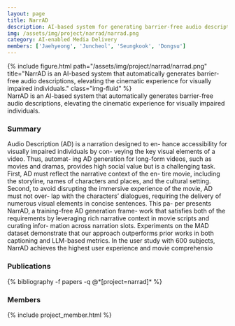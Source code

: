 ```yaml
---
layout: page
title: NarrAD
description: AI-based system for generating barrier-free audio descriptions
img: /assets/img/project/narrad/narrad.png
category: AI-enabled Media Delivery
members: ['Jaehyeong', 'Juncheol', 'Seungkook', 'Dongsu']
---
```


<div class="row justify-content-sm-center">
    <div class="col-12 mt-3">
        {% include figure.html path="/assets/img/project/narrad/narrad.png" title="NarrAD is an AI-based system that automatically generates barrier-free audio descriptions, elevating the cinematic experience for visually impaired individuals." class="img-fluid" %}
        <div class="caption">
          NarrAD is an AI-based system that automatically generates barrier-free audio descriptions, elevating the cinematic experience for visually impaired individuals.
        </div>
    </div>
</div>

<h3>Summary</h3>
Audio Description (AD) is a narration designed to en-
hance accessibility for visually impaired individuals by con-
veying the key visual elements of a video. Thus, automat-
ing AD generation for long-form videos, such as movies
and dramas, provides high social value but is a challenging
task. First, AD must reflect the narrative context of the en-
tire movie, including the storyline, names of characters and
places, and the cultural setting. Second, to avoid disrupting
the immersive experience of the movie, AD must not over-
lap with the characters’ dialogues, requiring the delivery
of numerous visual elements in concise sentences. This pa-
per presents NarrAD, a training-free AD generation frame-
work that satisfies both of the requirements by leveraging
rich narrative context in movie scripts and curating infor-
mation across narration slots. Experiments on the MAD
dataset demonstrate that our approach outperforms prior
works in both captioning and LLM-based metrics. In the
user study with 600 subjects, NarrAD achieves the highest
user experience and movie comprehensio

<h3>Publications</h3>
<div class="publications">
{% bibliography -f papers -q @*[project=narrad]* %}
</div>

<h3>Members</h3>
{% include project_member.html %}
